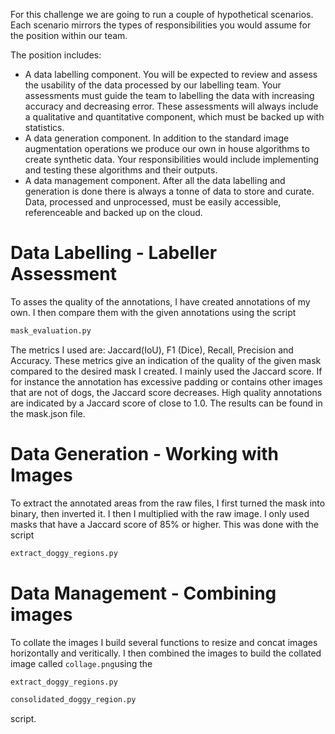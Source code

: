 For this challenge we are going to run a couple of hypothetical scenarios. Each scenario mirrors the types of responsibilities you would assume for the position within our team.

The position includes:
* A data labelling component. You will be expected to review and assess the usability of the data processed by our labelling team. Your assessments must guide the team to labelling the data with increasing accuracy and decreasing error. These assessments will always include a qualitative and quantitative component, which must be backed up with statistics.
* A data generation component. In addition to the standard image augmentation operations we produce our own in house algorithms to create synthetic data. Your responsibilities would include implementing and testing these algorithms and their outputs.
* A data management component. After all the data labelling and generation is done there is always a tonne of data to store and curate. Data, processed and unprocessed, must be easily accessible, referenceable and backed up on the cloud.

# Data Labelling - Labeller Assessment
To asses the quality of the annotations, I have created annotations of my own. I then compare them with the given annotations using the script 
```python
mask_evaluation.py
```
The metrics I used are: Jaccard(IoU), F1 (Dice), Recall, Precision and Accuracy. These metrics give an indication of the quality of the given mask compared to the desired mask I created. I mainly used the Jaccard score. If for instance the annotation has excessive padding or contains other images that are not of dogs, the Jaccard score decreases. High quality annotations are indicated by a Jaccard score of close to 1.0. The results can be found in the mask.json file.

# Data Generation - Working with Images
To extract the annotated areas from the raw files, I first turned the mask into binary, then inverted it. I then I multiplied with the raw image. I only used masks that have a Jaccard score of 85% or higher. This was done with the script

```python
extract_doggy_regions.py
```


# Data Management - Combining images

To collate the images I build several functions to resize and concat images horizontally and veritically. I then combined the images to build the collated image called `collage.png`using the 

```python
extract_doggy_regions.py
```
```python
consolidated_doggy_region.py
```
script.
